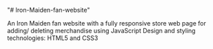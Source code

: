 "# Iron-Maiden-fan-website" 

An Iron Maiden fan website with a fully responsive store web page for adding/ deleting merchandise using JavaScript
Design and styling technologies: HTML5 and CSS3

